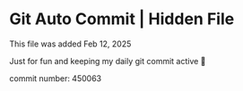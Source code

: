 # Git Auto Commit | Hidden File

This file was added Feb 12, 2025

Just for fun and keeping my daily git commit active 🤪

commit number: 450063
